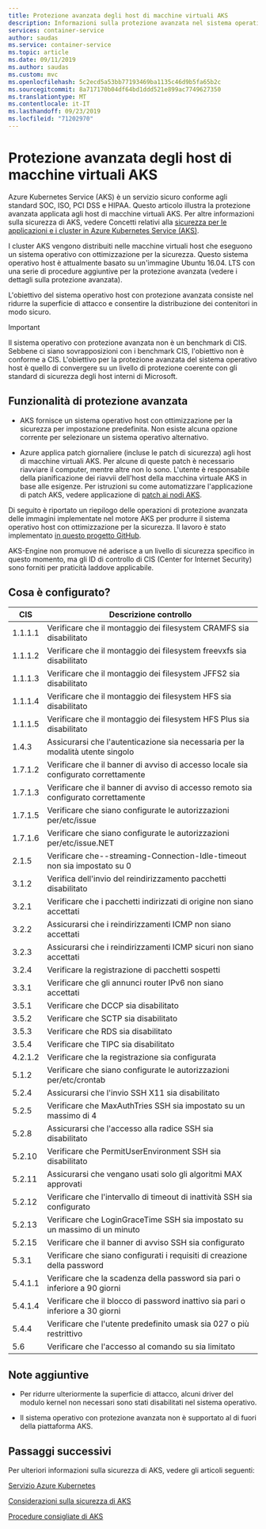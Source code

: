 ```yaml
---
title: Protezione avanzata degli host di macchine virtuali AKS
description: Informazioni sulla protezione avanzata nel sistema operativo host della macchina virtuale AKS
services: container-service
author: saudas
ms.service: container-service
ms.topic: article
ms.date: 09/11/2019
ms.author: saudas
ms.custom: mvc
ms.openlocfilehash: 5c2ecd5a53bb77193469ba1135c46d9b5fa65b2c
ms.sourcegitcommit: 8a717170b04df64bd1ddd521e899ac7749627350
ms.translationtype: MT
ms.contentlocale: it-IT
ms.lasthandoff: 09/23/2019
ms.locfileid: "71202970"
---
```

# <a name="security-hardening-in-aks-virtual-machine-hosts"></a>Protezione avanzata degli host di macchine virtuali AKS 

Azure Kubernetes Service (AKS) è un servizio sicuro conforme agli standard SOC, ISO, PCI DSS e HIPAA. Questo articolo illustra la protezione avanzata applicata agli host di macchine virtuali AKS. Per altre informazioni sulla sicurezza di AKS, vedere Concetti relativi alla [sicurezza per le applicazioni e i cluster in Azure Kubernetes Service (AKS)](https://docs.microsoft.com/azure/aks/concepts-security).

I cluster AKS vengono distribuiti nelle macchine virtuali host che eseguono un sistema operativo con ottimizzazione per la sicurezza. Questo sistema operativo host è attualmente basato su un'immagine Ubuntu 16.04. LTS con una serie di procedure aggiuntive per la protezione avanzata (vedere i dettagli sulla protezione avanzata).   

L'obiettivo del sistema operativo host con protezione avanzata consiste nel ridurre la superficie di attacco e consentire la distribuzione dei contenitori in modo sicuro. 

> [!Important]
> Il sistema operativo con protezione avanzata non è un benchmark di CIS. Sebbene ci siano sovrapposizioni con i benchmark CIS, l'obiettivo non è conforme a CIS. L'obiettivo per la protezione avanzata del sistema operativo host è quello di convergere su un livello di protezione coerente con gli standard di sicurezza degli host interni di Microsoft. 

## <a name="security-hardening-features"></a>Funzionalità di protezione avanzata 

* AKS fornisce un sistema operativo host con ottimizzazione per la sicurezza per impostazione predefinita. Non esiste alcuna opzione corrente per selezionare un sistema operativo alternativo. 

* Azure applica patch giornaliere (incluse le patch di sicurezza) agli host di macchine virtuali AKS. Per alcune di queste patch è necessario riavviare il computer, mentre altre non lo sono. L'utente è responsabile della pianificazione dei riavvii dell'host della macchina virtuale AKS in base alle esigenze. Per istruzioni su come automatizzare l'applicazione di patch AKS, vedere applicazione di [patch ai nodi AKS](https://docs.microsoft.com/en-us/azure/aks/node-updates-kured).

Di seguito è riportato un riepilogo delle operazioni di protezione avanzata delle immagini implementate nel motore AKS per produrre il sistema operativo host con ottimizzazione per la sicurezza. Il lavoro è stato implementato [in questo progetto GitHub](https://github.com/Azure/aks-engine/projects/7).  

AKS-Engine non promuove né aderisce a un livello di sicurezza specifico in questo momento, ma gli ID di controllo di CIS (Center for Internet Security) sono forniti per praticità laddove applicabile. 

## <a name="whats-configured"></a>Cosa è configurato?

| CIS  | Descrizione controllo| 
|---|---|
| 1.1.1.1 |Verificare che il montaggio dei filesystem CRAMFS sia disabilitato|
| 1.1.1.2 |Verificare che il montaggio dei filesystem freevxfs sia disabilitato|
| 1.1.1.3 |Verificare che il montaggio dei filesystem JFFS2 sia disabilitato|
| 1.1.1.4 |Verificare che il montaggio dei filesystem HFS sia disabilitato|
| 1.1.1.5 |Verificare che il montaggio dei filesystem HFS Plus sia disabilitato|
|1.4.3 |Assicurarsi che l'autenticazione sia necessaria per la modalità utente singolo |
|1.7.1.2 |Verificare che il banner di avviso di accesso locale sia configurato correttamente |
|1.7.1.3 |Verificare che il banner di avviso di accesso remoto sia configurato correttamente |
|1.7.1.5 |Verificare che siano configurate le autorizzazioni per/etc/issue |
|1.7.1.6 |Verificare che siano configurate le autorizzazioni per/etc/issue.NET |
|2.1.5 |Verificare che--streaming-Connection-Idle-timeout non sia impostato su 0 |
|3.1.2 |Verifica dell'invio del reindirizzamento pacchetti disabilitato |
|3.2.1 |Verificare che i pacchetti indirizzati di origine non siano accettati |
|3.2.2 |Assicurarsi che i reindirizzamenti ICMP non siano accettati |
|3.2.3 |Assicurarsi che i reindirizzamenti ICMP sicuri non siano accettati |
|3.2.4 |Verificare la registrazione di pacchetti sospetti |
|3.3.1 |Verificare che gli annunci router IPv6 non siano accettati |
|3.5.1 |Verificare che DCCP sia disabilitato |
|3.5.2 |Verificare che SCTP sia disabilitato |
|3.5.3 |Verificare che RDS sia disabilitato |
|3.5.4 |Verificare che TIPC sia disabilitato |
|4.2.1.2 |Verificare che la registrazione sia configurata |
|5.1.2 |Verificare che siano configurate le autorizzazioni per/etc/crontab |
|5.2.4 |Assicurarsi che l'invio SSH X11 sia disabilitato |
|5.2.5 |Verificare che MaxAuthTries SSH sia impostato su un massimo di 4 |
|5.2.8 |Assicurarsi che l'accesso alla radice SSH sia disabilitato |
|5.2.10 |Verificare che PermitUserEnvironment SSH sia disabilitato |
|5.2.11 |Assicurarsi che vengano usati solo gli algoritmi MAX approvati |
|5.2.12 |Verificare che l'intervallo di timeout di inattività SSH sia configurato |
|5.2.13 |Verificare che LoginGraceTime SSH sia impostato su un massimo di un minuto |
|5.2.15 |Verificare che il banner di avviso SSH sia configurato |
|5.3.1 |Verificare che siano configurati i requisiti di creazione della password |
|5.4.1.1 |Verificare che la scadenza della password sia pari o inferiore a 90 giorni |
|5.4.1.4 |Verificare che il blocco di password inattivo sia pari o inferiore a 30 giorni |
|5.4.4 |Verificare che l'utente predefinito umask sia 027 o più restrittivo |
|5.6 |Verificare che l'accesso al comando su sia limitato|

## <a name="additional-notes"></a>Note aggiuntive
 
* Per ridurre ulteriormente la superficie di attacco, alcuni driver del modulo kernel non necessari sono stati disabilitati nel sistema operativo. 

* Il sistema operativo con protezione avanzata non è supportato al di fuori della piattaforma AKS. 

## <a name="next-steps"></a>Passaggi successivi  

Per ulteriori informazioni sulla sicurezza di AKS, vedere gli articoli seguenti: 

[Servizio Azure Kubernetes](https://docs.microsoft.com/azure/aks/intro-kubernetes)

[Considerazioni sulla sicurezza di AKS](https://docs.microsoft.com/azure/aks/concepts-security)

[Procedure consigliate di AKS](https://docs.microsoft.com/azure/aks/best-practices)
